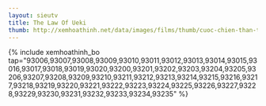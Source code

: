 ```yaml
---
layout: sieutv
title: The Law Of Ueki
thumb: http://xemhoathinh.net/data/images/films/thumb/cuoc-chien-than-toi-cao-the-law-of-ueki-2012.jpg
---
```

{% include xemhoathinh_bo tap="93006,93007,93008,93009,93010,93011,93012,93013,93014,93015,93016,93017,93018,93019,93020,93200,93201,93202,93203,93204,93205,93206,93207,93208,93209,93210,93211,93212,93213,93214,93215,93216,93217,93218,93219,93220,93221,93222,93223,93224,93225,93226,93227,93228,93229,93230,93231,93232,93233,93234,93235" %} 
